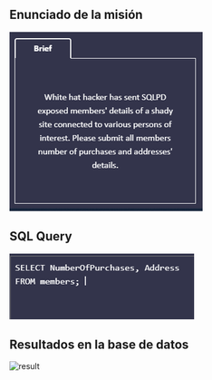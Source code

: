 ## Enunciado de la misión

![Enunciado](https://github.com/alafa/theegg_ai/blob/master/tarea_43/images/4.1.PNG?raw=true)

## SQL Query

![sql_query](https://github.com/alafa/theegg_ai/blob/master/tarea_43/images/4.2.PNG?raw=true)

## Resultados en la base de datos

![result](https://github.com/alafa/theegg_ai/blob/master/tarea_43/images/4.3.PNG?raw=true)